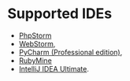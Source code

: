 # Supported IDEs

- [PhpStorm](https://www.jetbrains.com/phpstorm/)
- [WebStorm](https://www.jetbrains.com/webstorm/),
- [PyCharm (Professional edition)](https://www.jetbrains.com/pycharm/),
- [RubyMine](https://www.jetbrains.com/ruby/)
- [IntelliJ IDEA Ultimate](https://www.jetbrains.com/idea/).
